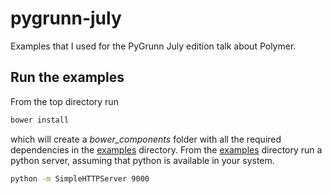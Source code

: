 pygrunn-july
============

Examples that I used for the PyGrunn July edition talk about Polymer.

Run the examples
----------------

From the top directory run

```bash
bower install
```

which will create a *bower_components* folder with all the required dependencies
in the [examples](examples/) directory. From the [examples](examples/) directory
run a python server, assuming that python is available in your system.

```bash
python -m SimpleHTTPServer 9000
```
